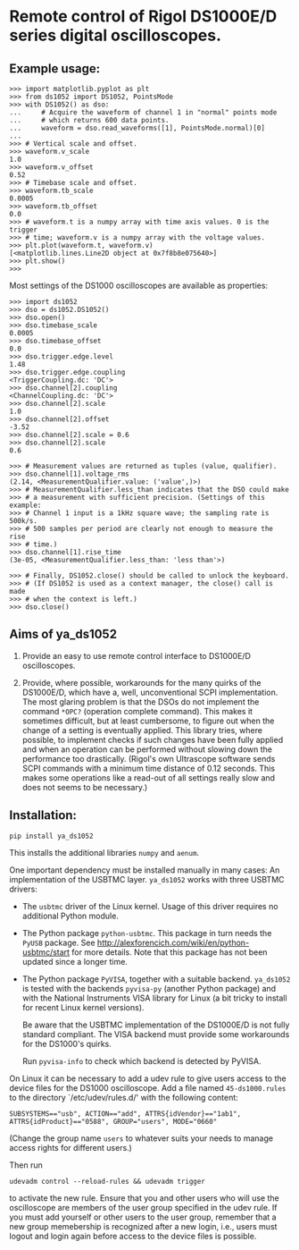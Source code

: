 # Remote control of Rigol DS1000E/D series digital oscilloscopes.

## Example usage:

    >>> import matplotlib.pyplot as plt
    >>> from ds1052 import DS1052, PointsMode
    >>> with DS1052() as dso:
    ...     # Acquire the waveform of channel 1 in "normal" points mode
    ...     # which returns 600 data points.
    ...     waveform = dso.read_waveforms([1], PointsMode.normal)[0]
    ...
    >>> # Vertical scale and offset.
    >>> waveform.v_scale
    1.0
    >>> waveform.v_offset
    0.52
    >>> # Timebase scale and offset.
    >>> waveform.tb_scale
    0.0005
    >>> waveform.tb_offset
    0.0
    >>> # waveform.t is a numpy array with time axis values. 0 is the trigger
    >>> # time; waveform.v is a numpy array with the voltage values.
    >>> plt.plot(waveform.t, waveform.v)
    [<matplotlib.lines.Line2D object at 0x7f8b8e075640>]
    >>> plt.show()
    >>>

Most settings of the DS1000 oscilloscopes are available as properties:

    >>> import ds1052
    >>> dso = ds1052.DS1052()
    >>> dso.open()
    >>> dso.timebase_scale
    0.0005
    >>> dso.timebase_offset
    0.0
    >>> dso.trigger.edge.level
    1.48
    >>> dso.trigger.edge.coupling
    <TriggerCoupling.dc: 'DC'>
    >>> dso.channel[2].coupling
    <ChannelCoupling.dc: 'DC'>
    >>> dso.channel[2].scale
    1.0
    >>> dso.channel[2].offset
    -3.52
    >>> dso.channel[2].scale = 0.6
    >>> dso.channel[2].scale
    0.6

    >>> # Measurement values are returned as tuples (value, qualifier).
    >>> dso.channel[1].voltage_rms
    (2.14, <MeasurementQualifier.value: ('value',)>)
    >>> # MeasurementQualifier.less_than indicates that the DSO could make
    >>> # a measurement with sufficient precision. (Settings of this example:
    >>> # Channel 1 input is a 1kHz square wave; the sampling rate is 500k/s.
    >>> # 500 samples per period are clearly not enough to measure the rise
    >>> # time.)
    >>> dso.channel[1].rise_time
    (3e-05, <MeasurementQualifier.less_than: 'less than'>)

    >>> # Finally, DS1052.close() should be called to unlock the keyboard.
    >>> # (If DS1052 is used as a context manager, the close() call is made
    >>> # when the context is left.)
    >>> dso.close()

## Aims of ya_ds1052

1. Provide an easy to use remote control interface to DS1000E/D oscilloscopes.

2. Provide, where possible, workarounds for the many quirks of the DS1000E/D,
which have a, well, unconventional SCPI implementation.
The most glaring problem is that the DSOs do not implement the command `*OPC?`
(operation complete command). This makes it sometimes difficult, but at
least cumbersome, to figure out when the change of a setting is eventually
applied. This library tries, where possible, to implement checks if such changes
have been fully applied and when an operation can be performed without
slowing down the performance too drastically. (Rigol's own Ultrascope
software sends SCPI commands with a minimum time distance of 0.12 seconds.
This makes some operations like a read-out of all settings really slow and
does not seems to be necessary.)

## Installation:

    pip install ya_ds1052

This installs the additional libraries `numpy` and `aenum`.

One important dependency must be installed manually in many cases: An
implementation of the USBTMC layer. `ya_ds1052` works with three USBTMC
drivers:

- The `usbtmc` driver of the Linux kernel. Usage of this driver requires
  no additional Python module.

- The Python package `python-usbtmc`. This package in turn needs the `PyUSB`
  package. See http://alexforencich.com/wiki/en/python-usbtmc/start for more
  details. Note that this package has not been updated since a longer time.

- The Python package `PyVISA`, together with a suitable backend. `ya_ds1052`
  is tested with the backends `pyvisa-py` (another Python package) and with
  the National Instruments VISA library for Linux (a bit tricky to install
  for recent Linux kernel versions).

  Be aware that the USBTMC implementation of the DS1000E/D is not fully
  standard compliant. The VISA backend must provide some workarounds for
  the DS1000's quirks.

  Run `pyvisa-info` to check which backend is detected by PyVISA.

On Linux it can be necessary to add a udev rule to give users access to
the device files for the DS1000 oscilloscope. Add a file named
`45-ds1000.rules` to the directory `/etc/udev/rules.d/' with the following
content:

    SUBSYSTEMS=="usb", ACTION=="add", ATTRS{idVendor}=="1ab1", ATTRS{idProduct}=="0588", GROUP="users", MODE="0660"

(Change the group name `users` to whatever suits your needs to manage access
rights for different users.)

Then run

    udevadm control --reload-rules && udevadm trigger

to activate the new rule. Ensure that you and other users who will use the
oscilloscope are members of the user group specified in the udev rule.
If you must add yourself or other users to the user group, remember that a
new group memebership is recognized after a new login, i.e., users must
logout and login again before access to the device files is possible.
